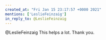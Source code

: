 ```yaml
---
created_at: "Fri Jan 15 23:17:57 +0000 2021"
mentions: ['LeslieFeinzaig']
in_reply_to: @LeslieFeinzaig
---
```


@LeslieFeinzaig This helps a lot. Thank you.